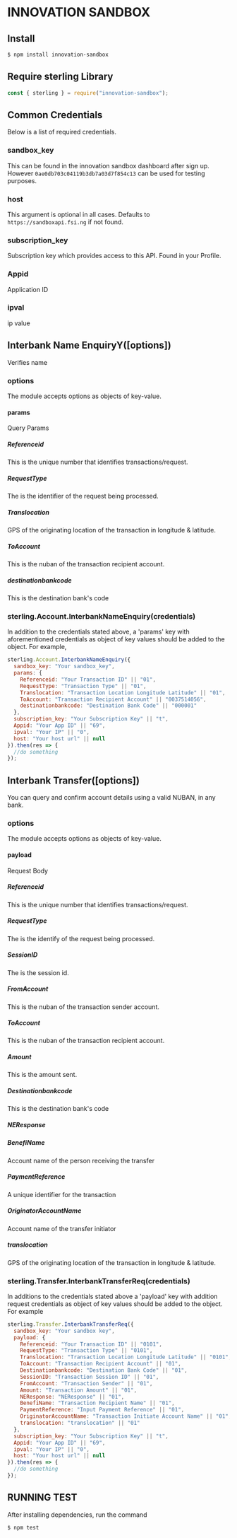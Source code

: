 # INNOVATION SANDBOX

## Install

```bash
$ npm install innovation-sandbox
```

## Require sterling Library

```javascript
const { sterling } = require("innovation-sandbox");
```

## Common Credentials

Below is a list of required credentials.

### sandbox_key
This can be found in the innovation sandbox dashboard after sign up. However `0ae0db703c04119b3db7a03d7f854c13` can be used for testing purposes.

### host

This argument is optional in all cases. Defaults to `https://sandboxapi.fsi.ng` if not found.

### subscription_key

Subscription key which provides access to this API. Found in your Profile.

### Appid

Application ID

### ipval

ip value

## Interbank Name EnquiryY([options])

Verifies name

### options

The module accepts options as objects of key-value.

#### params

Query Params

##### Referenceid

This is the unique number that identifies transactions/request.

##### RequestType

The is the identifier of the request being processed.

##### Translocation

GPS of the originating location of the transaction in longitude & latitude.

##### ToAccount

This is the nuban of the transaction recipient account.

##### destinationbankcode

This is the destination bank's code

### sterling.Account.InterbankNameEnquiry(credentials)

In addition to the credentials stated above, a 'params' key with aforementioned credentials as object of key values should be added to the object. For example,

```javascript
sterling.Account.InterbankNameEnquiry({
  sandbox_key: "Your sandbox_key",
  params: {
    Referenceid: "Your Transaction ID" || "01",
    RequestType: "Transaction Type" || "01",
    Translocation: "Transaction Location Longitude Latitude" || "01",
    ToAccount: "Transaction Recipient Account" || "0037514056",
    destinationbankcode: "Destination Bank Code" || "000001"
  },
  subscription_key: "Your Subscription Key" || "t",
  Appid: "Your App ID" || "69",
  ipval: "Your IP" || "0",
  host: "Your host url" || null
}).then(res => {
  //do something
});
```

## Interbank Transfer([options])

You can query and confirm account details using a valid NUBAN, in any bank.

### options

The module accepts options as objects of key-value.

#### payload

Request Body

##### Referenceid

This is the unique number that identifies transactions/request.

##### RequestType

The is the identify of the request being processed.

##### SessionID

The is the session id.

##### FromAccount

This is the nuban of the transaction sender account.

##### ToAccount

This is the nuban of the transaction recipient account.

##### Amount

This is the amount sent.

##### Destinationbankcode

This is the destination bank's code

##### NEResponse

##### BenefiName

Account name of the person receiving the transfer

##### PaymentReference

A unique identifier for the transaction

##### OriginatorAccountName

Account name of the transfer initiator

##### translocation

GPS of the originating location of the transaction in longitude & latitude.

### sterling.Transfer.InterbankTransferReq(credentials)

In additions to the credentials stated above a 'payload' key with addition request credentials as object of key values should be added to the object. For example

```javascript
sterling.Transfer.InterbankTransferReq({
  sandbox_key: "Your sandbox key",
  payload: {
    Referenceid: "Your Transaction ID" || "0101",
    RequestType: "Transaction Type" || "0101",
    Translocation: "Transaction Location Longitude Latitude" || "0101",
    ToAccount: "Transaction Recipient Account" || "01",
    Destinationbankcode: "Destination Bank Code" || "01",
    SessionID: "Transaction Session ID" || "01",
    FromAccount: "Transaction Sender" || "01",
    Amount: "Transaction Amount" || "01",
    NEResponse: "NEResponse" || "01",
    BenefiName: "Transaction Recipient Name" || "01",
    PaymentReference: "Input Payment Reference" || "01",
    OriginatorAccountName: "Transaction Initiate Account Name" || "01",
    translocation: "translocation" || "01"
  },
  subscription_key: "Your Subscription Key" || "t",
  Appid: "Your App ID" || "69",
  ipval: "Your IP" || "0",
  host: "Your host url" || null
}).then(res => {
  //do something
});
```

## RUNNING TEST

After installing dependencies, run the command

```bash
$ npm test
```
